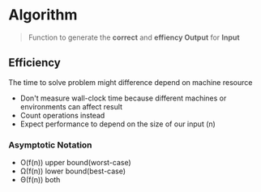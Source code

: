 # Algorithm
> Function to generate the **correct** and **effiency Output** for **Input**

## Efficiency

The time to solve problem might difference depend on machine resource

- Don't measure wall-clock time because different machines or environments can affect result
- Count operations instead
- Expect performance to depend on the size of our input (n)


### Asymptotic Notation
  - O(f(n)) upper bound(worst-case)
  - Ω(f(n)) lower bound(best-case)
  -  Θ(f(n)) both
